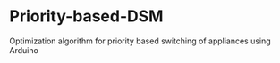 # Priority-based-DSM
Optimization algorithm for priority based switching of appliances using Arduino
